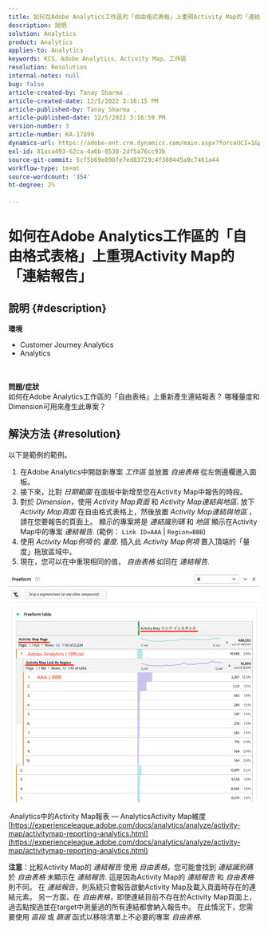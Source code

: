 ```yaml
---
title: 如何在Adobe Analytics工作區的「自由格式表格」上重現Activity Map的「連結報告」
description: 說明
solution: Analytics
product: Analytics
applies-to: Analytics
keywords: KCS、Adobe Analytics、Activity Map、工作區
resolution: Resolution
internal-notes: null
bug: false
article-created-by: Tanay Sharma .
article-created-date: 12/5/2022 3:16:15 PM
article-published-by: Tanay Sharma .
article-published-date: 12/5/2022 3:16:59 PM
version-number: 3
article-number: KA-17899
dynamics-url: https://adobe-ent.crm.dynamics.com/main.aspx?forceUCI=1&pagetype=entityrecord&etn=knowledgearticle&id=194460be-af74-ed11-81aa-6045bd006239
exl-id: 81aca493-62ca-4a6b-8538-2df5a76cc93b
source-git-commit: 5cf5b69e898fe7ed83729c4f360445a9c7461a44
workflow-type: tm+mt
source-wordcount: '354'
ht-degree: 2%

---
```


# 如何在Adobe Analytics工作區的「自由格式表格」上重現Activity Map的「連結報告」

## 說明 {#description}

<b>環境</b>
- Customer Journey Analytics
- Analytics

<br> <br><b>問題/症狀</b><br>如何在Adobe Analytics工作區的「自由表格」上重新產生連結報表？ 哪種量度和Dimension可用來產生此專案？<br>

## 解決方法 {#resolution}


以下是範例的範例。

1. 在Adobe Analytics中開啟新專案 *工作區* 並放置 *自由表格* 從左側邊欄進入面板。
2. 接下來，比對 *日期範圍* 在面板中新增至您在Activity Map中報告的時段。
3. 對於 *Dimension*，使用 *Activity Map頁面* 和 *Activity Map連結與地區*. 放下 *Activity Map頁面* 在自由格式表格上，然後放置 *Activity Map連結與地區* ，請在您要報告的頁面上。 顯示的專案將是 *連結識別碼* 和 *地區* 顯示在Activity Map中的專案 *連結報告*. (範例： `Link ID=AAA` | `Region=BBB`)
4. 使用 *Activity Map例項* 的 *量度*. 插入此 *Activity Map例項* 置入頂端的「量度」拖放區域中。
5. 現在，您可以在中重現相同的值， *自由表格* 如同在 *連結報告*.


![](assets/ce099307-8f85-ec11-8d21-0022480855a4.png)

·Analytics中的Activity Map報表 — AnalyticsActivity Map維度
[https://experienceleague.adobe.com/docs/analytics/analyze/activity-map/activitymap-reporting-analytics.html](https://experienceleague.adobe.com/docs/analytics/analyze/activity-map/activitymap-reporting-analytics.html)

<b>注意</b>：比較Activity Map的 *連結報告* 使用 *自由表格*，您可能會找到 *連結識別碼*&#x200B;於 *自由表格* 未顯示在 *連結報告*. 這是因為Activity Map的 *連結報告* 和 *自由表格*&#x200B;則不同。 在 *連結報告*，則系統只會報告啟動Activity Map及載入頁面時存在的連結元素。 另一方面，在 *自由表格*，即使連結目前不存在於Activity Map頁面上，過去點按過並在target中測量過的所有連結都會納入報告中。 在此情況下，您需要使用 *區段* 或 *篩選* 函式以移除清單上不必要的專案 *自由表格*.
